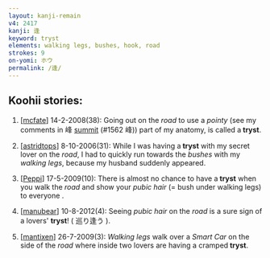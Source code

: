 ```yaml
---
layout: kanji-remain
v4: 2417
kanji: 逢
keyword: tryst
elements: walking legs, bushes, hook, road
strokes: 9
on-yomi: ホウ
permalink: /逢/
---
```


## Koohii stories: 

1) [<a href="http://kanji.koohii.com/profile/mcfate">mcfate</a>] 14-2-2008(38): Going out on the <em>road</em> to use a <em>pointy</em> (see my comments in 峰 <a href="../v4/1562.html">summit</a> (#1562 峰)) part of my anatomy, is called a<strong> tryst</strong>.

2) [<a href="http://kanji.koohii.com/profile/astridtops">astridtops</a>] 8-10-2006(31): While I was having a<strong> tryst</strong> with my secret lover on the <em>road</em>, I had to quickly run towards the <em>bushes</em> with my <em>walking legs</em>, because my husband suddenly appeared.

3) [<a href="http://kanji.koohii.com/profile/Peppi">Peppi</a>] 17-5-2009(10): There is almost no chance to have a<strong> tryst</strong> when you walk the <em>road</em> and show your <em>pubic hair</em> (= bush under walking legs) to everyone .

4) [<a href="http://kanji.koohii.com/profile/manubear">manubear</a>] 10-8-2012(4): Seeing <em>pubic hair</em> on the <em>road</em> is a sure sign of a lovers&#039; <strong>tryst</strong>! ( 巡り逢う ).

5) [<a href="http://kanji.koohii.com/profile/mantixen">mantixen</a>] 26-7-2009(3): <em>Walking legs</em> walk over a <em>Smart Car</em> on the side of the <em>road</em> where inside two lovers are having a cramped<strong> tryst</strong>.

